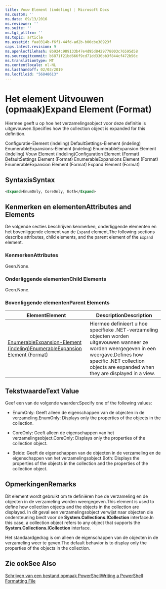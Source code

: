 ```yaml
---
title: Vouw Element (indeling) | Microsoft Docs
ms.custom: ''
ms.date: 09/13/2016
ms.reviewer: ''
ms.suite: ''
ms.tgt_pltfrm: ''
ms.topic: article
ms.assetid: faa0314b-f6f1-44fd-ad2b-b00cbe38923f
caps.latest.revision: 9
ms.openlocfilehash: 8b924c989133b47e4d95d8429778003c76595d58
ms.sourcegitcommit: b6871f21bd666f9cd71dd336bb3f844cf472b56c
ms.translationtype: MT
ms.contentlocale: nl-NL
ms.lasthandoff: 02/03/2019
ms.locfileid: "56848613"
---
```

# <a name="expand-element-format"></a><span data-ttu-id="c14a9-102">Het element Uitvouwen (opmaak)</span><span class="sxs-lookup"><span data-stu-id="c14a9-102">Expand Element (Format)</span></span>

<span data-ttu-id="c14a9-103">Hiermee geeft u op hoe het verzamelingsobject voor deze definitie is uitgevouwen.</span><span class="sxs-lookup"><span data-stu-id="c14a9-103">Specifies how the collection object is expanded for this definition.</span></span>

<span data-ttu-id="c14a9-104">Configuratie-Element (indeling) DefaultSettings-Element (indeling) EnumerableExpansions-Element (indeling) EnumerableExpansion Element (indeling) Vouw Element (indeling)</span><span class="sxs-lookup"><span data-stu-id="c14a9-104">Configuration Element (Format) DefaultSettings Element (Format) EnumerableExpansions Element (Format) EnumerableExpansion Element (Format) Expand Element (Format)</span></span>

## <a name="syntax"></a><span data-ttu-id="c14a9-105">Syntaxis</span><span class="sxs-lookup"><span data-stu-id="c14a9-105">Syntax</span></span>

```xml
<Expand>EnumOnly, CoreOnly, Both</Expand>
```

## <a name="attributes-and-elements"></a><span data-ttu-id="c14a9-106">Kenmerken en elementen</span><span class="sxs-lookup"><span data-stu-id="c14a9-106">Attributes and Elements</span></span>

<span data-ttu-id="c14a9-107">De volgende secties beschrijven kenmerken, onderliggende elementen en het bovenliggende element van de `Expand` element.</span><span class="sxs-lookup"><span data-stu-id="c14a9-107">The following sections describe attributes, child elements, and the parent element of the `Expand` element.</span></span>

### <a name="attributes"></a><span data-ttu-id="c14a9-108">Kenmerken</span><span class="sxs-lookup"><span data-stu-id="c14a9-108">Attributes</span></span>

<span data-ttu-id="c14a9-109">Geen.</span><span class="sxs-lookup"><span data-stu-id="c14a9-109">None.</span></span>

### <a name="child-elements"></a><span data-ttu-id="c14a9-110">Onderliggende elementen</span><span class="sxs-lookup"><span data-stu-id="c14a9-110">Child Elements</span></span>

<span data-ttu-id="c14a9-111">Geen.</span><span class="sxs-lookup"><span data-stu-id="c14a9-111">None.</span></span>

### <a name="parent-elements"></a><span data-ttu-id="c14a9-112">Bovenliggende elementen</span><span class="sxs-lookup"><span data-stu-id="c14a9-112">Parent Elements</span></span>

|<span data-ttu-id="c14a9-113">Element</span><span class="sxs-lookup"><span data-stu-id="c14a9-113">Element</span></span>|<span data-ttu-id="c14a9-114">Description</span><span class="sxs-lookup"><span data-stu-id="c14a9-114">Description</span></span>|
|-------------|-----------------|
|[<span data-ttu-id="c14a9-115">EnumerableExpansion-Element (indeling)</span><span class="sxs-lookup"><span data-stu-id="c14a9-115">EnumerableExpansion Element (Format)</span></span>](./enumerableexpansion-element-format.md)|<span data-ttu-id="c14a9-116">Hiermee definieert u hoe specifieke .NET-verzameling objecten worden uitgevouwen wanneer ze worden weergegeven in een weergave.</span><span class="sxs-lookup"><span data-stu-id="c14a9-116">Defines how specific .NET collection objects are expanded when they are displayed in a view.</span></span>|

## <a name="text-value"></a><span data-ttu-id="c14a9-117">Tekstwaarde</span><span class="sxs-lookup"><span data-stu-id="c14a9-117">Text Value</span></span>

<span data-ttu-id="c14a9-118">Geef een van de volgende waarden:</span><span class="sxs-lookup"><span data-stu-id="c14a9-118">Specify one of the following values:</span></span>

- <span data-ttu-id="c14a9-119">EnumOnly: Geeft alleen de eigenschappen van de objecten in de verzameling.</span><span class="sxs-lookup"><span data-stu-id="c14a9-119">EnumOnly: Displays only the properties of the objects in the collection.</span></span>

- <span data-ttu-id="c14a9-120">CoreOnly: Geeft alleen de eigenschappen van het verzamelingsobject.</span><span class="sxs-lookup"><span data-stu-id="c14a9-120">CoreOnly: Displays only the properties of the collection object.</span></span>

- <span data-ttu-id="c14a9-121">Beide: Geeft de eigenschappen van de objecten in de verzameling en de eigenschappen van het verzamelingsobject.</span><span class="sxs-lookup"><span data-stu-id="c14a9-121">Both: Displays the properties of the objects in the collection and the properties of the collection object.</span></span>

## <a name="remarks"></a><span data-ttu-id="c14a9-122">Opmerkingen</span><span class="sxs-lookup"><span data-stu-id="c14a9-122">Remarks</span></span>

<span data-ttu-id="c14a9-123">Dit element wordt gebruikt om te definiëren hoe de verzameling en de objecten in de verzameling worden weergegeven.</span><span class="sxs-lookup"><span data-stu-id="c14a9-123">This element is used to define how collection objects and the objects in the collection are displayed.</span></span> <span data-ttu-id="c14a9-124">In dit geval een verzamelingsobject verwijst naar objecten die ondersteuning biedt voor de **System.Collections.ICollection** interface.</span><span class="sxs-lookup"><span data-stu-id="c14a9-124">In this case, a collection object refers to any object that supports the  **System.Collections.ICollection** interface.</span></span>

<span data-ttu-id="c14a9-125">Het standaardgedrag is om alleen de eigenschappen van de objecten in de verzameling weer te geven.</span><span class="sxs-lookup"><span data-stu-id="c14a9-125">The default behavior is to display only the properties of the objects in the collection.</span></span>

## <a name="see-also"></a><span data-ttu-id="c14a9-126">Zie ook</span><span class="sxs-lookup"><span data-stu-id="c14a9-126">See Also</span></span>

[<span data-ttu-id="c14a9-127">Schrijven van een bestand opmaak PowerShell</span><span class="sxs-lookup"><span data-stu-id="c14a9-127">Writing a PowerShell Formatting File</span></span>](./writing-a-powershell-formatting-file.md)
